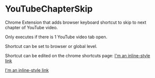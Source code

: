 # YouTubeChapterSkip
 
Chrome Extension that adds browser keyboard shortcut to skip to next chapter of YouTube video. 

Only executes if there is 1 YouTube video tab open. 

Shortcut can be set to browser or global level. 

Shortcut can be edited on the chrome shortcuts page: [I'm an inline-style link](chrome://extensions/shortcuts)

[I'm an inline-style link](https://www.google.com)
